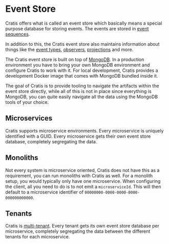 # Event Store

Cratis offers what is called an event store which basically means a special purpose database
for storing events. The events are stored in [event sequences](./event-sequence.md).

In addition to this, the Cratis event store also maintains information about things like the
[event types](./event-type.md), [observers](./observer.md), [projections](./projection.md) and more.

The Cratis event store is built on top of [MongoDB](https://mongodb.com). In a production environment
you have to bring your own MongoDB environment and configure Cratis to work with it. For local development,
Cratis provides a development Docker image that comes with MongoDB bundled inside it.

The goal of Cratis is to provide tooling to navigate the artifacts within the event store
directly, while all of this is not in place since everything is MongoDB, you can quite easily navigate all
the data using the MongoDB tools of your choice.

## Microservices

Cratis supports microservice environments. Every microservice is uniquely identified with a GUID.
Every microservice gets their own event store database, completely segregating the data.

## Monoliths

Not every system is microservice oriented, Cratis does not have this as a requirement, you can run monoliths with Cratis as well.
For a monolith setup, you would typically only have one microservice. When configuring the client, all you
need to do is to not emit a `microserviceId`. This will then default to a microservice identifier of `00000000-0000-0000-0000-000000000000`.

## Tenants

Cratis is [multi-tenant](./tenancy.md). Every tenant gets its own event store database per microservice,
completely segregating the data between the different tenants for each microservice.
